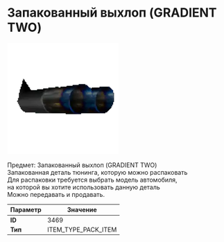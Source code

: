 # Запакованный выхлоп (GRADIENT TWO)

![Item Image](../img/3469.webp?raw=true)

Предмет: Запакованный выхлоп (GRADIENT TWO)<br>Запакованная деталь тюнинга, которую можно распаковать<br>Для распаковки требуется выбрать модель автомобиля,<br>на которой вы хотите использовать данную деталь<br>Можно передавать и продавать.


| Параметр | Значение |
|----------|----------|
| **ID** | 3469 |
| **Тип** | ITEM_TYPE_PACK_ITEM |

